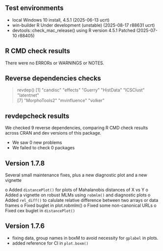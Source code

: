 ## Test environments
* local Windows 10 install, 4.5.1 (2025-06-13 ucrt)
* win-builder R Under development (unstable) (2025-08-17 r88631 ucrt)
* devtools::check_mac_release() using R version 4.5.1 Patched (2025-07-10 r88405)

## R CMD check results
There were no ERRORs or WARNINGS or NOTES.

## Reverse dependencies checks

> revdep()
[1] "candisc"      "effects"      "Guerry"       "HistData"     "ICSClust"     "latentnet"   
[7] "MorphoTools2" "mvinfluence"  "volker" 

## revdepcheck results

We checked 9 reverse dependencies, comparing R CMD check results across CRAN and dev versions of this package.

 * We saw 0 new problems
 * We failed to check 0 packages


## Version 1.7.8

Several small maintenance fixes, plus a new diagnostic plot and a new vignette

o Added `distancePlot()` for plots of Mahalanobis distances of X vs Y
o Added a vignette on robust MLMs using `robmlm()` and diagnostic plots
o Added `rel_diff()` to calulate relative difference between two arrays or data frames
o Fixed buglet in plot.robmlm()
o Fixed some non-canonical URLs
o Fixed cex buglet in `distancePlot()`

## Version 1.7.6 

* fixing data, group names in boxM to avoid necessity for `gplabel` in plots.
* added reference for CI in `plot.boxm()`

